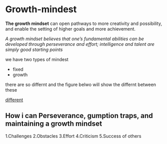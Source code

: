 # Growth-mindest

**The growth mindset** can open pathways to more creativity and possibility, and enable the setting of higher goals and more achievement.

*A growth mindset believes that one’s fundamental abilities can be developed through perseverance and effort; intelligence and talent are simply good starting points*

we have two types of mindest

- fixed
- growth

there are so differnt and the figure belwo will show the differnt between these

[different](https://www.screwtheninetofive.com/wp-content/uploads/2020/01/Blog-Jan-9_-Featured.png)
## How i can Perseverance, gumption traps, and maintaining a growth mindset

1.Challenges
2.Obstacles
3.Effort
4.Criticism
5.Success of others

